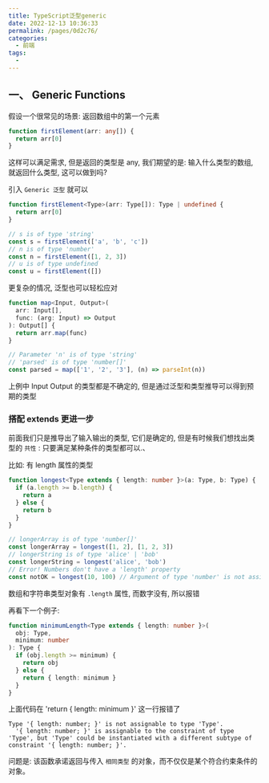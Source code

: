 ```yaml
---
title: TypeScript泛型generic
date: 2022-12-13 10:36:33
permalink: /pages/0d2c76/
categories:
  - 前端
tags:
  - 
---
```

## 一、 Generic Functions

假设一个很常见的场景: 返回数组中的第一个元素

```typescript
function firstElement(arr: any[]) {
  return arr[0]
}
```

这样可以满足需求, 但是返回的类型是 any, 我们期望的是: 输入什么类型的数组, 就返回什么类型, 这可以做到吗?

引入 `Generic 泛型` 就可以

```typescript
function firstElement<Type>(arr: Type[]): Type | undefined {
  return arr[0]
}

// s is of type 'string'
const s = firstElement(['a', 'b', 'c'])
// n is of type 'number'
const n = firstElement([1, 2, 3])
// u is of type undefined
const u = firstElement([])
```

更复杂的情况, 泛型也可以轻松应对

```typescript
function map<Input, Output>(
  arr: Input[],
  func: (arg: Input) => Output
): Output[] {
  return arr.map(func)
}

// Parameter 'n' is of type 'string'
// 'parsed' is of type 'number[]'
const parsed = map(['1', '2', '3'], (n) => parseInt(n))
```

上例中 Input Output 的类型都是不确定的, 但是通过泛型和类型推导可以得到预期的类型

### 搭配 extends 更进一步

前面我们只是推导出了输入输出的类型, 它们是确定的, 但是有时候我们想找出类型的 `共性` : 只要满足某种条件的类型都可以.、

比如: 有 length 属性的类型

```typescript
function longest<Type extends { length: number }>(a: Type, b: Type) {
  if (a.length >= b.length) {
    return a
  } else {
    return b
  }
}

// longerArray is of type 'number[]'
const longerArray = longest([1, 2], [1, 2, 3])
// longerString is of type 'alice' | 'bob'
const longerString = longest('alice', 'bob')
// Error! Numbers don't have a 'length' property
const notOK = longest(10, 100) // Argument of type 'number' is not assignable to parameter of type '{ length: number; }'.
```

数组和字符串类型对象有 `.length` 属性, 而数字没有, 所以报错

再看下一个例子:

```typescript
function minimumLength<Type extends { length: number }>(
  obj: Type,
  minimum: number
): Type {
  if (obj.length >= minimum) {
    return obj
  } else {
    return { length: minimum }
  }
}
```

上面代码在 'return { length: minimum }' 这一行报错了

```shell
Type '{ length: number; }' is not assignable to type 'Type'.
  '{ length: number; }' is assignable to the constraint of type 'Type', but 'Type' could be instantiated with a different subtype of constraint '{ length: number; }'.
```

问题是: 该函数承诺返回与传入 `相同类型` 的对象，而不仅仅是某个符合约束条件的对象。
